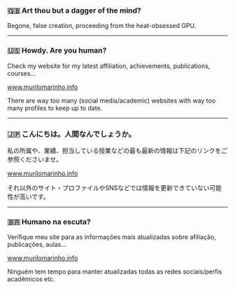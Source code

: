 ### 🇬🇧 Art thou but a dagger of the mind?

Begone, false creation, proceeding from the heat-obsessed GPU.

<hr>

### 🇺🇸 Howdy. Are you human?  

Check my website for my latest affiliation, achievements, publications, courses...

www.murilomarinho.info

There are way too many (social media/academic) websites with way too many profiles to keep up to date.

<hr>

### 🇯🇵 こんにちは。人間なんでしょうか。

私の所属や、業績、担当している授業などの最も最新の情報は下記のリンクをご参照くださいませ。

www.murilomarinho.info

それ以外のサイト・プロファイルやSNSなどでは情報を更新できていない可能性が高いです。

<hr>

### 🇧🇷 Humano na escuta?

Verifique meu site para as informações mais atualizadas sobre afiliação, publicações, aulas...

www.murilomarinho.info

Ninguém tem tempo para manter atualizadas todas as redes sociais/perfis acadêmicos etc.



<!--
**mmmarinho/mmmarinho** is a ✨ _special_ ✨ repository because its `README.md` (this file) appears on your GitHub profile.

Here are some ideas to get you started:

- 🔭 I’m currently working on ...
- 🌱 I’m currently learning ...
- 👯 I’m looking to collaborate on ...
- 🤔 I’m looking for help with ...
- 💬 Ask me about ...
- 📫 How to reach me: ...
- 😄 Pronouns: ...
- ⚡ Fun fact: ...
-->
